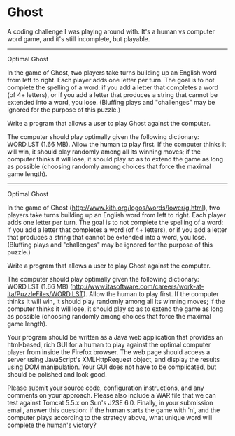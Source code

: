 Ghost
=====

A coding challenge I was playing around with. It's a human vs computer word game, and it's still incomplete, but playable.

----

Optimal Ghost

In the game of Ghost, two players take turns building up an English word from left to right. Each player adds one letter per turn. The goal is to not complete the spelling of a word: if you add a letter that completes a word (of 4+ letters), or if you add a letter that produces a string that cannot be extended into a word, you lose. (Bluffing plays and "challenges" may be ignored for the purpose of this puzzle.)

Write a program that allows a user to play Ghost against the computer.

The computer should play optimally given the following dictionary: WORD.LST (1.66 MB). Allow the human to play first. If the computer thinks it will win, it should play randomly among all its winning moves; if the computer thinks it will lose, it should play so as to extend the game as long as possible (choosing randomly among choices that force the maximal game length).

----

Optimal Ghost

In the game of Ghost (http://www.kith.org/logos/words/lower/g.html), two players take turns building up an English word from left to right. Each player adds one letter per turn. The goal is to not complete the spelling of a word: if you add a letter that completes a word (of 4+ letters), or if you add a letter that produces a string that cannot be extended into a word, you lose. (Bluffing plays and "challenges" may be ignored for the purpose of this puzzle.)

Write a program that allows a user to play Ghost against the computer.

The computer should play optimally given the following dictionary: WORD.LST (1.66 MB) (http://www.itasoftware.com/careers/work-at-ita/PuzzleFiles/WORD.LST). Allow the human to play first. If the computer thinks it will win, it should play randomly among all its winning moves; if the computer thinks it will lose, it should play so as to extend the game as long as possible (choosing randomly among choices that force the maximal game length).

Your program should be written as a Java web application that provides an html-based, rich GUI for a human to play against the optimal computer player from inside the Firefox browser. The web page should access a server using JavaScript's XMLHttpRequest object, and display the results using DOM manipulation. Your GUI does not have to be complicated, but should be polished and look good.

Please submit your source code, configuration instructions, and any comments on your approach. Please also include a WAR file that we can test against Tomcat 5.5.x on Sun's J2SE 6.0. Finally, in your submission email, answer this question: if the human starts the game with 'n', and the computer plays according to the strategy above, what unique word will complete the human's victory?  

